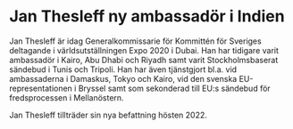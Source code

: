 # Jan Thesleff ny ambassadör i Indien

Jan Thesleff är idag Generalkommissarie för Kommittén för Sveriges deltagande i världsutställningen Expo 2020 i Dubai. Han har tidigare varit ambassadör i Kairo, Abu Dhabi och Riyadh samt varit Stockholmsbaserat sändebud i Tunis och Tripoli. Han har även tjänstgjort bl.a. vid ambassaderna i Damaskus, Tokyo och Kairo, vid den svenska EU-representationen i Bryssel samt som sekonderad till EU:s sändebud för fredsprocessen i Mellanöstern.

Jan Thesleff tillträder sin nya befattning hösten 2022.
